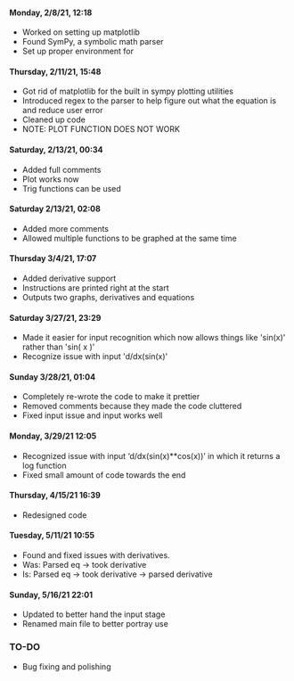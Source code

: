 #### Monday, 2/8/21, 12:18
* Worked on setting up matplotlib
* Found SymPy, a symbolic math parser
* Set up proper environment for 

#### Thursday, 2/11/21, 15:48
* Got rid of matplotlib for the built in sympy plotting utilities
* Introduced regex to the parser to help figure out what the equation is and reduce user error
* Cleaned up code
* NOTE: PLOT FUNCTION DOES NOT WORK

#### Saturday, 2/13/21, 00:34
* Added full comments
* Plot works now
* Trig functions can be used

#### Saturday 2/13/21, 02:08
* Added more comments
* Allowed multiple functions to be graphed at the same time

#### Thursday 3/4/21, 17:07
* Added derivative support
* Instructions are printed right at the start
* Outputs two graphs, derivatives and equations

#### Saturday 3/27/21, 23:29
* Made it easier for input recognition which now allows things like 'sin(x)' rather than 'sin( x )'
* Recognize issue with input 'd/dx(sin(x)'

#### Sunday 3/28/21, 01:04
* Completely re-wrote the code to make it prettier
* Removed comments because they made the code cluttered
* Fixed input issue and input works well

#### Monday, 3/29/21 12:05
* Recognized issue with input ‘d/dx(sin(x)**cos(x))’ in which it returns a log function
* Fixed small amount of code towards the end

#### Thursday, 4/15/21 16:39
* Redesigned code

#### Tuesday, 5/11/21 10:55
* Found and fixed issues with derivatives.
* Was: Parsed eq -> took derivative
* Is: Parsed eq -> took derivative -> parsed derivative

#### Sunday, 5/16/21 22:01
* Updated to better hand the input stage
* Renamed main file to better portray use

### TO-DO
* Bug fixing and polishing
